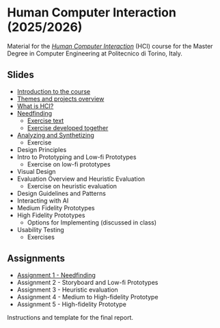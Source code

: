 # Human Computer Interaction (2025/2026)

Material for the _[Human Computer Interaction](https://github.com/polito-hci-2025)_ (HCI) course for the Master Degree in Computer Engineering at Politecnico di Torino, Italy.

## Slides

* [Introduction to the course](./slides/00-intro.pdf)
* [Themes and projects overview](./slides/00-themes-projects-overview.pdf)
* [What is HCI?](./slides/01-whatisHCI.pdf)
* [Needfinding](./slides/02-needfinding.pdf)
  * [Exercise text](./slides/02b-needfinding-exercise.pdf)
  * [Exercise developed together](./slides/02b-needfinding-exercise-done.pdf)
* [Analyzing and Synthetizing](./slides/03-analyzing.pdf)
  * Exercise
* Design Principles
* Intro to Prototyping and Low-fi Prototypes
  * Exercise on low-fi prototypes
* Visual Design
* Evaluation Overview and Heuristic Evaluation
  * Exercise on heuristic evaluation
* Design Guidelines and Patterns
* Interacting with AI
* Medium Fidelity Prototypes
* High Fidelity Prototypes
  * Options for Implementing (discussed in class)
* Usability Testing
  * Exercises


## Assignments
* [Assignment 1 - Needfinding](./assignments/A1-needfinding.pdf)
* Assignment 2 - Storyboard and Low-fi Prototypes
* Assignment 3 - Heuristic evaluation
* Assignment 4 - Medium to High-fidelity Prototype
* Assignment 5 - High-fidelity Prototype

Instructions and template for the final report.
